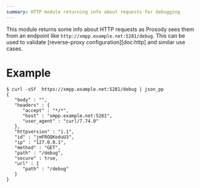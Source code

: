 ```yaml
---
summary: HTTP module returning info about requests for debugging
---
```


This module returns some info about HTTP requests as Prosody sees them
from an endpoint like `http://xmpp.example.net:5281/debug`.  This can be
used to validate [reverse-proxy configuration][doc:http] and similar use
cases.

# Example

```
$ curl -sSf  https://xmpp.example.net:5281/debug | json_pp
{
   "body" : "",
   "headers" : {
      "accept" : "*/*",
      "host" : "xmpp.example.net:5281",
      "user_agent" : "curl/7.74.0"
   },
   "httpversion" : "1.1",
   "id" : "jmFROQKoduU3",
   "ip" : "127.0.0.1",
   "method" : "GET",
   "path" : "/debug",
   "secure" : true,
   "url" : {
      "path" : "/debug"
   }
}
```
